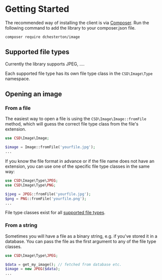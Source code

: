 # Getting Started

The recommended way of installing the client is via [Composer](http://getcomposer.org/). Run the following command to
add the library to your composer.json file.

```
composer require dchesterton/image
```

## Supported file types

Currently the library supports JPEG, ....

Each supported file type has its own file type class in the `CSD\Image\Type` namespace.

## Opening an image

### From a file

The easiest way to open a file is using the `CSD\Image\Image::fromFile` method, which will guess the correct file type
class from the file's extension.

```php
use CSD\Image\Image;

$image = Image::fromFile('yourfile.jpg');
...
```

If you know the file format in advance or if the file name does not have an extension, you can use one of the specific
file type classes in the same way:

```php
use CSD\Image\Type\JPEG;
use CSD\Image\Type\PNG;

$jpeg = JPEG::fromFile('yourfile.jpg');
$png = PNG::fromFile('yourfile.png');
...
```

File type classes exist for all [supported file types](#supported-file-types).

### From a string

Sometimes you will have a file as a binary string, e.g. if you've stored it in a database. You can pass the file as the
first argument to any of the file type classes.

```php
use CSD\Image\Type\JPEG;

$data = get_my_image(); // fetched from database etc.
$image = new JPEG($data);
...
```